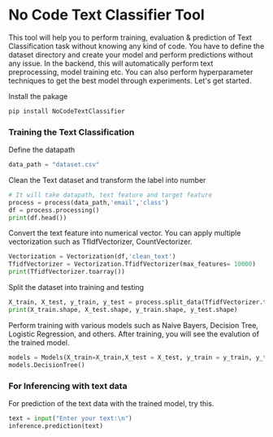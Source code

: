 # No Code Text Classifier Tool

This tool will help you to perform training, evaluation & prediction of Text Classification task without knowing any kind of code. You have to define the dataset directory and create your model and perform predictions without any issue. In the backend, this will automatically perform text preprocessing, model training etc. You can also perform hyperparameter techniques to get the best model through experiments. Let's get started.

Install the pakage
```python
pip install NoCodeTextClassifier
```

### Training the Text Classification

Define the datapath
```python
data_path = "dataset.csv"
```
Clean the Text dataset and transform the label into number
```python
# It will take datapath, text feature and target feature
process = process(data_path,'email','class')
df = process.processing()
print(df.head())
```
Convert the text feature into numerical vector. You can apply multiple vectorization such as TfIdfVectorizer, CountVectorizer.
```python
Vectorization = Vectorization(df,'clean_text')
TfidfVectorizer = Vectorization.TfidfVectorizer(max_features= 10000)
print(TfidfVectorizer.toarray())
```
Split the dataset into training and testing
```python
X_train, X_test, y_train, y_test = process.split_data(TfidfVectorizer.toarray(), df['labeled_target'])
print(X_train.shape, X_test.shape, y_train.shape, y_test.shape)
```
Perform training with various models such as Naive Bayers, Decision Tree, Logistic Regression, and others. After training, you will see the evalution of the trained model.
```python
models = Models(X_train=X_train,X_test = X_test, y_train = y_train, y_test = y_test)
models.DecisionTree()
```

### For Inferencing with text data

For prediction of the text data with the trained model, try this.
```python
text = input("Enter your text:\n")
inference.prediction(text)
```

